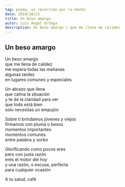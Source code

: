 ```yaml
---
tag: poema, un recorrido por la mente
date: 2019/10/21
title: Un beso amargo
autor: Luis Angel Ortega
description: Un beso amargo \ que me llena de calidez
---
```


## Un beso amargo

Un beso amargo  
que me llena de calidez  
me espera todas las mañanas  
algunas tardes  
en lugares comunes y especiales  

Un abrazo que llena  
que calma la situación  
y te de la claridad para ver  
que todo está bien  
solo necesitas un empujón  

Sobre ti brindamos jóvenes y viejos  
firmamos con pluma o besos  
momentos importantes  
momentos comunes  
entre palabra y sorbo  

Glorificando como pocos eres  
pero con justa razón  
eres el motor del hoy  
y una razón, o excusa, perfecta  
para cualquier ocasión  

A tu salud, café  
